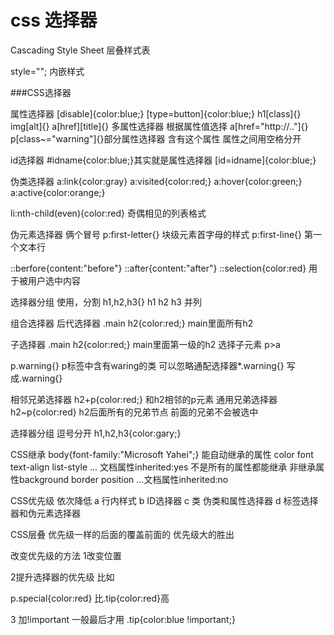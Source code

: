 # css 选择器

Cascading Style Sheet  层叠样式表

<link rel="stylesheet" href="base.css">

<style></style>

style=""; 内嵌样式



###CSS选择器





属性选择器 [disable]{color:blue;}  [type=button]{color:blue;}
h1[class]{}
img[alt]{}
a[href][title]{} 多属性选择器
根据属性值选择
a[href="http://.."]{}
p[class~="warning"]{}部分属性选择器 含有这个属性 属性之间用空格分开

id选择器 #idname{color:blue;}其实就是属性选择器 [id=idname]{color:blue;}
 
伪类选择器
a:link{color:gray}  a:visited{color:red;} a:hover{color:green;} a:active{color:orange;}

li:nth-child(even){color:red} 奇偶相见的列表格式

伪元素选择器 俩个冒号
p:first-letter{} 块级元素首字母的样式
p:first-line{} 第一个文本行

::berfore{content:"before"} ::after{content:"after"}
::selection{color:red} 用于被用户选中内容

选择器分组 使用，分割 h1,h2,h3{} h1 h2 h3 并列

 组合选择器
 后代选择器 
 .main h2{color:red;}  main里面所有h2
 
 子选择器
  .main h2{color:red;}  main里面第一级的h2
  选择子元素
  p>a 
 
 p.warning{} p标签中含有waring的类 可以忽略通配选择器*.warning{} 写成.warning{}
  
相邻兄弟选择器
h2+p{color:red;} 和h2相邻的p元素
通用兄弟选择器
h2~p{color:red} h2后面所有的兄弟节点 前面的兄弟不会被选中

选择器分组 逗号分开
h1,h2,h3{color:gary;}

CSS继承
body{font-family:"Microsoft Yahei";} 
能自动继承的属性 color font text-align list-style  ... 文档属性inherited:yes
不是所有的属性都能继承 非继承属性background border position ...文档属性inherited:no

CSS优先级 依次降低
a 行内样式
b ID选择器
c 类 伪类和属性选择器
d 标签选择器和伪元素选择器


 CSS层叠
 优先级一样的后面的覆盖前面的
 优先级大的胜出

改变优先级的方法
1改变位置


2提升选择器的优先级
比如 
<p class="tip special">
p.special{color:red} 比.tip{color:red}高


3 加!important  一般最后才用
.tip{color:blue !important;}

